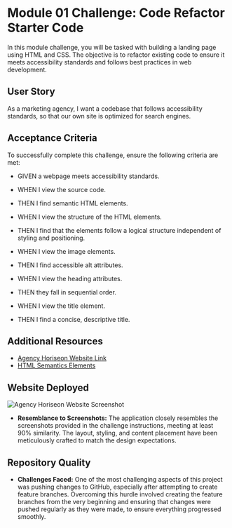 # Module 01 Challenge: Code Refactor Starter Code 

In this module challenge, you will be tasked with building a landing page using HTML and CSS. The objective is to refactor existing code to ensure it meets accessibility standards and follows best practices in web development.

## User Story

As a marketing agency, I want a codebase that follows accessibility standards, so that our own site is optimized for search engines.

## Acceptance Criteria

To successfully complete this challenge, ensure the following criteria are met:

* GIVEN a webpage meets accessibility standards.

* WHEN I view the source code.

* THEN I find semantic HTML elements.

* WHEN I view the structure of the HTML elements.

* THEN I find that the elements follow a logical structure independent of styling and positioning.

* WHEN I view the image elements.

* THEN I find accessible alt attributes.

* WHEN I view the heading attributes.

* THEN they fall in sequential order.

* WHEN I view the title element.

* THEN I find a concise, descriptive title.

## Additional Resources

* [Agency Horiseon Website Link ](https://titarosa.github.io/module1_challenge/) 
* [HTML Semantics Elements ](https://developer.mozilla.org/en-US/docs/Web/HTML/Element)

## Website Deployed
![Agency Horiseon Website Screenshot](website.png)
* **Resemblance to Screenshots:** The application closely resembles the screenshots provided in the challenge instructions, meeting at least 90% similarity. The layout, styling, and content placement have been meticulously crafted to match the design expectations.


## Repository Quality

- **Challenges Faced:** One of the most challenging aspects of this project was pushing changes to GitHub, especially after attempting to create feature branches. Overcoming this hurdle involved creating the feature branches from the very beginning and ensuring that changes were pushed regularly as they were made, to ensure everything progressed smoothly.

